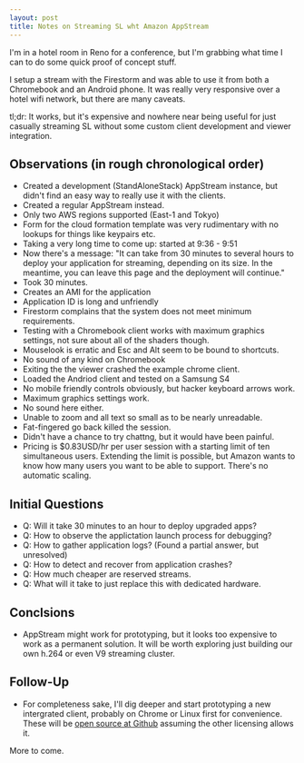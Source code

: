 ```yaml
---
layout: post
title: Notes on Streaming SL wht Amazon AppStream
---
```


I'm in a hotel room in Reno for a conference, but I'm grabbing what time I can to do some quick proof of concept stuff.

I setup a stream with the Firestorm and was able to use it from both a Chromebook and an Android phone. It was really very responsive over a hotel wifi network, but there are many caveats.

tl;dr:  It works, but it's expensive and nowhere near being useful for just casually streaming SL without some custom client development and viewer integration.

## Observations (in rough chronological order)

 * Created a development (StandAloneStack) AppStream instance, but didn't find an easy way to really use it with the clients.
 * Created a regular AppStream instead.
 * Only two AWS regions supported (East-1 and Tokyo)
 * Form for the cloud formation template was very rudimentary with no lookups for things like keypairs etc.
 * Taking a very long time to come up: started at 9:36 - 9:51
 * Now there's a message: "It can take from 30 minutes to several hours to deploy your application for streaming, depending on its size. In the meantime, you can leave this page and the deployment will continue."
 * Took 30 minutes.
 * Creates an AMI for the application
 * Application ID is long and unfriendly
 * Firestorm complains that the system does not meet minimum requirements.
 * Testing with a Chromebook client works with maximum graphics settings, not sure about all of the shaders though.
 * Mouselook is erratic and Esc and Alt seem to be bound to shortcuts.
 * No sound of any kind on Chromebook
 * Exiting the the viewer crashed the example chrome client. 
 * Loaded the Andriod client and tested on a Samsung S4
 * No mobile friendly controls obviously, but hacker keyboard arrows work.
 * Maximum graphics settings work.
 * No sound here either.
 * Unable to zoom and all text so small as to be nearly unreadable.
 * Fat-fingered go back killed the session.
 * Didn't have a chance to try chattng, but it would have been painful.
 * Pricing is $0.83USD/hr per user session with a starting limit of ten simultaneous users. Extending the limit is possible, but Amazon wants to know how many users you want to be able to support. There's no automatic scaling.


## Initial Questions

 * Q: Will it take 30 minutes to an hour to deploy upgraded apps?
 * Q: How to observe the applictation launch process for debugging?
 * Q: How to gather application logs? (Found a partial answer, but unresolved)
 * Q: How to detect and recover from application crashes?
 * Q: How much cheaper are reserved streams.
 * Q: What will it take to just replace this with dedicated hardware.

## Conclsions

 * AppStream might work for prototyping, but it looks too expensive to work as a permanent solution. It will be worth exploring just building our own h.264 or even V9 streaming cluster. 


## Follow-Up

  * For completeness sake, I'll dig deeper and start prototyping a new intergrated client, probably on Chrome or Linux first for convenience. These will be [open source at Github](https://github.com/BrightCanopy) assuming the other licensing allows it.

More to come.